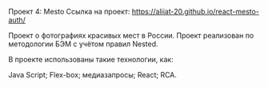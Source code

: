 Проект 4: Mesto
Ссылка на проект: https://aliiat-20.github.io/react-mesto-auth/

Проект о фотографиях красивых мест в России. Проект реализован по методологии БЭМ с учётом правил Nested.

В проекте использованы такие технологии, как:

Java Script;
Flex-box;
медиазапросы;
React;
RCA.
